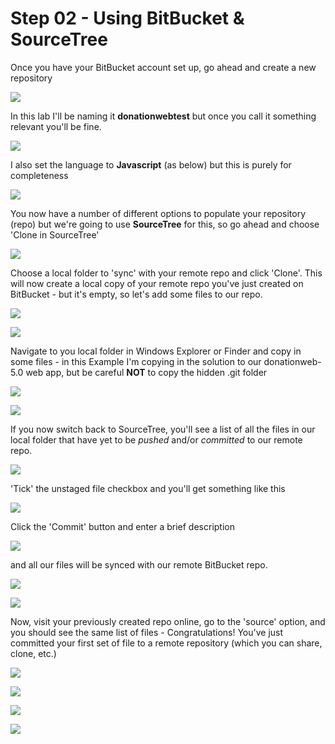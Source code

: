 # Step 02 - Using BitBucket & SourceTree

Once you have your BitBucket account set up, go ahead and create a new repository

![](images/heroku01.png)

In this lab I'll be naming it <b>donationwebtest</b> but once you call it something relevant you'll be fine.

![](images/heroku02.png)

I also set the language to <b>Javascript</b> (as below) but this is purely for completeness

![](images/heroku2a.png)

You now have a number of different options to populate your repository (repo) but we're going to use <b>SourceTree</b> for this, so go ahead and choose 'Clone in SourceTree'

![](images/heroku03.png)

Choose a local folder to 'sync' with your remote repo and click 'Clone'. This will now create a local copy of your remote repo you've just created on BitBucket - but it's empty, so let's add some files to our repo.

![](images/heroku04.png)

![](images/heroku05.png)

Navigate to you local folder in Windows Explorer or Finder and copy in some files - in this Example I'm copying in the solution to our donationweb-5.0 web app, but be careful <b>NOT</b> to copy the hidden .git folder

![](images/heroku06.png)

![](images/heroku07.png)

If you now switch back to SourceTree, you'll see a list of all the files in our local folder that have yet to be <i>pushed</i> and/or <i>committed</i> to our remote repo.

![](images/heroku08.png)

'Tick' the unstaged file checkbox and you'll get something like this

![](images/heroku09.png)

Click the 'Commit' button and enter a brief description

![](images/heroku10.png)

and all our files will be synced with our remote BitBucket repo.

![](images/heroku11.png)

![](images/heroku12.png)

Now, visit your previously created repo online, go to the 'source' option, and you should see the same list of files - Congratulations! You've just committed your first set of file to a remote repository (which you can share, clone, etc.)

![](images/heroku13.png)

![](images/heroku14.png)

![](images/heroku15.png)

![](images/heroku16.png)